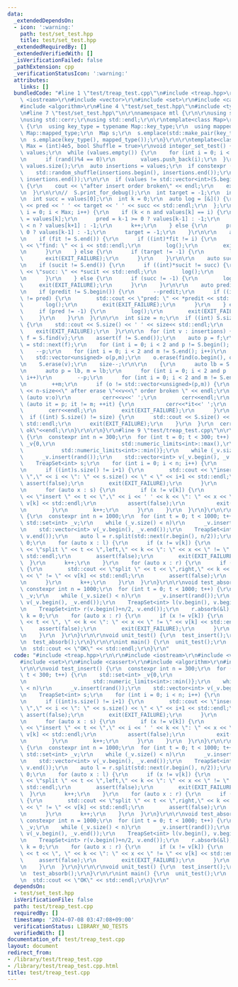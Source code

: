 ```yaml
---
data:
  _extendedDependsOn:
  - icon: ':warning:'
    path: test/set_test.hpp
    title: test/set_test.hpp
  _extendedRequiredBy: []
  _extendedVerifiedWith: []
  _isVerificationFailed: false
  _pathExtension: cpp
  _verificationStatusIcon: ':warning:'
  attributes:
    links: []
  bundledCode: "#line 1 \"test/treap_test.cpp\"\n#include <treap.hpp>\r\n\r\n#include\
    \ <iostream>\r\n#include <vector>\r\n#include <set>\r\n#include <cassert>\r\n\
    #include <algorithm>\r\n#line 4 \"test/set_test.hpp\"\n#include <type_traits>\r\
    \n#line 7 \"test/set_test.hpp\"\n\r\nnamespace mtl {\r\n\r\nusing std::cout;\r\
    \nusing std::cerr;\r\nusing std::endl;\r\n\r\ntemplate<class Map>\r\nvoid map_emplace_test()\
    \ {\r\n  using key_type = typename Map::key_type;\r\n  using mapped_type = typename\
    \ Map::mapped_type;\r\n  Map s;\r\n  s.emplace(std::make_pair(key_type(), mapped_type()));\r\
    \n  s.emplace(key_type(), mapped_type());\r\n}\r\n\r\ntemplate<class Set, int\
    \ Max = (int)4e5, bool Shuffle = true>\r\nvoid integer_set_test() {\r\n  std::vector<int>\
    \ values;\r\n  while (values.empty()) {\r\n    for (int i = 0; i < Max; i++)\r\
    \n      if (rand()%4 == 0)\r\n        values.push_back(i);\r\n  }\r\n  int n =\
    \ values.size();\r\n  auto insertions = values;\r\n  if constexpr (Shuffle)\r\n\
    \    std::random_shuffle(insertions.begin(), insertions.end());\r\n\r\n  Set S(insertions.begin(),\
    \ insertions.end());\r\n\r\n  if (values != std::vector<int>(S.begin(), S.end()))\
    \ {\r\n    cout << \"after insert order broken\" << endl;\r\n    exit(EXIT_FAILURE);\r\
    \n  }\r\n\r\n//  S.print_for_debug();\r\n  int target = -1;\r\n  int pred = -1;\r\
    \n  int succ = values[0];\r\n  int k = 0;\r\n  auto log = [&]() {\r\n    std::cout\
    \ << pred << ' ' << target << ' ' << succ << std::endl;\r\n  };\r\n  for (int\
    \ i = 0; i < Max; i++) {\r\n    if (k < n and values[k] == i) {\r\n      target\
    \ = values[k];\r\n      pred = k-1 >= 0 ? values[k-1] : -1;\r\n      succ = k+1\
    \ < n ? values[k+1] : -1;\r\n      k++;\r\n    } else {\r\n      pred = k-1 >=\
    \ 0 ? values[k-1] : -1;\r\n      target = -1;\r\n    }\r\n\r\n    auto fit = S.find(i);\r\
    \n    if (fit != S.end()) {\r\n      if ((int)*fit != i) {\r\n        std::cout\
    \ << \"find: \" << i << std::endl;\r\n        log();\r\n        exit(EXIT_FAILURE);\r\
    \n      }\r\n    } else {\r\n      if (target != -1) {\r\n        log();\r\n \
    \       exit(EXIT_FAILURE);\r\n      }\r\n    }\r\n\r\n    auto sucit = S.upper_bound(i);\r\
    \n    if (sucit != S.end()) {\r\n      if ((int)*sucit != succ) {\r\n        std::cout\
    \ << \"succ: \" << *sucit << std::endl;\r\n        log();\r\n        exit(EXIT_FAILURE);\r\
    \n      }\r\n    } else {\r\n      if (succ != -1) {\r\n        log();\r\n   \
    \     exit(EXIT_FAILURE);\r\n      }\r\n    }\r\n\r\n    auto predit = S.lower_bound(i);\r\
    \n    if (predit != S.begin()) {\r\n      --predit;\r\n      if ((int)*predit\
    \ != pred) {\r\n        std::cout << \"pred: \" << *predit << std::endl;\r\n \
    \       log();\r\n        exit(EXIT_FAILURE);\r\n      }\r\n    } else {\r\n \
    \     if (pred != -1) {\r\n        log();\r\n        exit(EXIT_FAILURE);\r\n \
    \     }\r\n    }\r\n  }\r\n\r\n  int size = n;\r\n  if ((int) S.size() != size)\
    \ {\r\n    std::cout << S.size() << ' ' << size<< std::endl;\r\n    log();\r\n\
    \    exit(EXIT_FAILURE);\r\n  }\r\n\r\n  for (int v : insertions) {\r\n    auto\
    \ f = S.find(v);\r\n    assert(f != S.end());\r\n    auto p = f;\r\n    auto m\
    \ = std::next(f);\r\n    for (int i = 0; i < 2 and p != S.begin(); i++)\r\n  \
    \    --p;\r\n    for (int i = 0; i < 2 and m != S.end(); i++)\r\n      ++m;\r\n\
    \    std::vector<unsigned> o(p,m);\r\n    o.erase(find(o.begin(), o.end(), v));\r\
    \n    S.erase(v);\r\n    size--;\r\n\r\n    {\r\n      auto lb = S.lower_bound(v);\r\
    \n      auto p = lb, m = lb;\r\n      for (int i = 0; i < 2 and p != S.begin();\
    \ i++)\r\n        --p;\r\n      for (int i = 0; i < 2 and m != S.end(); i++)\r\
    \n        ++m;\r\n      if (o != std::vector<unsigned>(p,m)) {\r\n        std::cout\
    \ << n-size<<\" after erase \"<<v<<\" order broken \" << endl;\r\n        for\
    \ (auto v:o)\r\n          cerr<<v<<' ';\r\n        cerr<<endl;\r\n        for\
    \ (auto it = p; it != m; ++it) {\r\n          cerr<<*it<<' ';\r\n        }\r\n\
    \        cerr<<endl;\r\n        exit(EXIT_FAILURE);\r\n      }\r\n    }\r\n  \
    \  if ((int) S.size() != size) {\r\n      std::cout << S.size() << ' ' << size<<\
    \ std::endl;\r\n      exit(EXIT_FAILURE);\r\n    }\r\n  }\r\n  cerr<<\"integer_set_test\
    \ ok\"<<endl;\r\n}\r\n\r\n}\r\n#line 9 \"test/treap_test.cpp\"\n\r\nvoid test_insert()\
    \ {\r\n  constexpr int n = 300;\r\n  for (int t = 0; t < 300; t++) {\r\n    std::set<int>\
    \ _v{0,\r\n                     std::numeric_limits<int>::max(),\r\n         \
    \            std::numeric_limits<int>::min()};\r\n    while (_v.size() < n)\r\n\
    \      _v.insert(rand());\r\n    std::vector<int> v(_v.begin(), _v.end());\r\n\
    \    TreapSet<int> s;\r\n    for (int i = 0; i < n; i++) {\r\n      s.insert(v[i]);\r\
    \n      if ((int)s.size() != i+1) {\r\n        std::cout << \"insert \" << t <<\
    \ \",\" << i << \": \" << s.size() << \" < \" << i+1 << std::endl;\r\n       \
    \ assert(false);\r\n        exit(EXIT_FAILURE);\r\n      }\r\n      int k = 0;\r\
    \n      for (auto x : s) {\r\n        if (x != v[k]) {\r\n          std::cout\
    \ << \"insert \" << t << \",\" << i << ' ' << k << \": \" << x << \" != \" <<\
    \ v[k] << std::endl;\r\n          assert(false);\r\n          exit(EXIT_FAILURE);\r\
    \n        }\r\n        k++;\r\n      }\r\n    }\r\n  }\r\n}\r\n\r\nvoid test_split()\
    \ {\r\n  constexpr int n = 1000;\r\n  for (int t = 0; t < 1000; t++) {\r\n   \
    \ std::set<int> _v;\r\n    while (_v.size() < n)\r\n      _v.insert(rand());\r\
    \n    std::vector<int> v(_v.begin(), _v.end());\r\n    TreapSet<int> r(v.begin(),\
    \ v.end());\r\n    auto l = r.split(std::next(r.begin(), n/2));\r\n    int k =\
    \ 0;\r\n    for (auto x : l) {\r\n      if (x != v[k]) {\r\n        std::cout\
    \ << \"split \" << t << \",left,\" << k << \": \" << x << \" != \" << v[k] <<\
    \ std::endl;\r\n        assert(false);\r\n        exit(EXIT_FAILURE);\r\n    \
    \  }\r\n      k++;\r\n    }\r\n    for (auto x : r) {\r\n      if (x != v[k])\
    \ {\r\n        std::cout << \"split \" << t << \",right,\" << k << \": \" << x\
    \ << \" != \" << v[k] << std::endl;\r\n        assert(false);\r\n        exit(EXIT_FAILURE);\r\
    \n      }\r\n      k++;\r\n    }\r\n  }\r\n}\r\n\r\nvoid test_absorb() {\r\n \
    \ constexpr int n = 1000;\r\n  for (int t = 0; t < 1000; t++) {\r\n    std::set<int>\
    \ _v;\r\n    while (_v.size() < n)\r\n      _v.insert(rand());\r\n    std::vector<int>\
    \ v(_v.begin(), _v.end());\r\n    TreapSet<int> l(v.begin(), v.begin()+n/2);\r\
    \n    TreapSet<int> r(v.begin()+n/2, v.end());\r\n    r.absorb(&l);\r\n    int\
    \ k = 0;\r\n    for (auto x : r) {\r\n      if (x != v[k]) {\r\n        std::cout\
    \ << t << \", \" << k << \": \" << x << \" != \" << v[k] << std::endl;\r\n   \
    \     assert(false);\r\n        exit(EXIT_FAILURE);\r\n      }\r\n      k++;\r\
    \n    }\r\n  }\r\n}\r\n\r\nvoid unit_test() {\r\n  test_insert();\r\n  test_split();\r\
    \n  test_absorb();\r\n}\r\n\r\nint main() {\r\n  unit_test();\r\n  mtl::integer_set_test<Treap<int>>();\r\
    \n  std::cout << \"OK\" << std::endl;\r\n}\r\n"
  code: "#include <treap.hpp>\r\n\r\n#include <iostream>\r\n#include <vector>\r\n\
    #include <set>\r\n#include <cassert>\r\n#include <algorithm>\r\n#include \"set_test.hpp\"\
    \r\n\r\nvoid test_insert() {\r\n  constexpr int n = 300;\r\n  for (int t = 0;\
    \ t < 300; t++) {\r\n    std::set<int> _v{0,\r\n                     std::numeric_limits<int>::max(),\r\
    \n                     std::numeric_limits<int>::min()};\r\n    while (_v.size()\
    \ < n)\r\n      _v.insert(rand());\r\n    std::vector<int> v(_v.begin(), _v.end());\r\
    \n    TreapSet<int> s;\r\n    for (int i = 0; i < n; i++) {\r\n      s.insert(v[i]);\r\
    \n      if ((int)s.size() != i+1) {\r\n        std::cout << \"insert \" << t <<\
    \ \",\" << i << \": \" << s.size() << \" < \" << i+1 << std::endl;\r\n       \
    \ assert(false);\r\n        exit(EXIT_FAILURE);\r\n      }\r\n      int k = 0;\r\
    \n      for (auto x : s) {\r\n        if (x != v[k]) {\r\n          std::cout\
    \ << \"insert \" << t << \",\" << i << ' ' << k << \": \" << x << \" != \" <<\
    \ v[k] << std::endl;\r\n          assert(false);\r\n          exit(EXIT_FAILURE);\r\
    \n        }\r\n        k++;\r\n      }\r\n    }\r\n  }\r\n}\r\n\r\nvoid test_split()\
    \ {\r\n  constexpr int n = 1000;\r\n  for (int t = 0; t < 1000; t++) {\r\n   \
    \ std::set<int> _v;\r\n    while (_v.size() < n)\r\n      _v.insert(rand());\r\
    \n    std::vector<int> v(_v.begin(), _v.end());\r\n    TreapSet<int> r(v.begin(),\
    \ v.end());\r\n    auto l = r.split(std::next(r.begin(), n/2));\r\n    int k =\
    \ 0;\r\n    for (auto x : l) {\r\n      if (x != v[k]) {\r\n        std::cout\
    \ << \"split \" << t << \",left,\" << k << \": \" << x << \" != \" << v[k] <<\
    \ std::endl;\r\n        assert(false);\r\n        exit(EXIT_FAILURE);\r\n    \
    \  }\r\n      k++;\r\n    }\r\n    for (auto x : r) {\r\n      if (x != v[k])\
    \ {\r\n        std::cout << \"split \" << t << \",right,\" << k << \": \" << x\
    \ << \" != \" << v[k] << std::endl;\r\n        assert(false);\r\n        exit(EXIT_FAILURE);\r\
    \n      }\r\n      k++;\r\n    }\r\n  }\r\n}\r\n\r\nvoid test_absorb() {\r\n \
    \ constexpr int n = 1000;\r\n  for (int t = 0; t < 1000; t++) {\r\n    std::set<int>\
    \ _v;\r\n    while (_v.size() < n)\r\n      _v.insert(rand());\r\n    std::vector<int>\
    \ v(_v.begin(), _v.end());\r\n    TreapSet<int> l(v.begin(), v.begin()+n/2);\r\
    \n    TreapSet<int> r(v.begin()+n/2, v.end());\r\n    r.absorb(&l);\r\n    int\
    \ k = 0;\r\n    for (auto x : r) {\r\n      if (x != v[k]) {\r\n        std::cout\
    \ << t << \", \" << k << \": \" << x << \" != \" << v[k] << std::endl;\r\n   \
    \     assert(false);\r\n        exit(EXIT_FAILURE);\r\n      }\r\n      k++;\r\
    \n    }\r\n  }\r\n}\r\n\r\nvoid unit_test() {\r\n  test_insert();\r\n  test_split();\r\
    \n  test_absorb();\r\n}\r\n\r\nint main() {\r\n  unit_test();\r\n  mtl::integer_set_test<Treap<int>>();\r\
    \n  std::cout << \"OK\" << std::endl;\r\n}\r\n"
  dependsOn:
  - test/set_test.hpp
  isVerificationFile: false
  path: test/treap_test.cpp
  requiredBy: []
  timestamp: '2024-07-08 03:47:08+09:00'
  verificationStatus: LIBRARY_NO_TESTS
  verifiedWith: []
documentation_of: test/treap_test.cpp
layout: document
redirect_from:
- /library/test/treap_test.cpp
- /library/test/treap_test.cpp.html
title: test/treap_test.cpp
---
```

